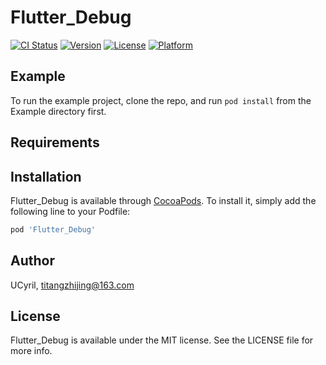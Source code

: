 # Flutter_Debug

[![CI Status](https://img.shields.io/travis/UCyril/Flutter_Debug.svg?style=flat)](https://travis-ci.org/UCyril/Flutter_Debug)
[![Version](https://img.shields.io/cocoapods/v/Flutter_Debug.svg?style=flat)](https://cocoapods.org/pods/Flutter_Debug)
[![License](https://img.shields.io/cocoapods/l/Flutter_Debug.svg?style=flat)](https://cocoapods.org/pods/Flutter_Debug)
[![Platform](https://img.shields.io/cocoapods/p/Flutter_Debug.svg?style=flat)](https://cocoapods.org/pods/Flutter_Debug)

## Example

To run the example project, clone the repo, and run `pod install` from the Example directory first.

## Requirements

## Installation

Flutter_Debug is available through [CocoaPods](https://cocoapods.org). To install
it, simply add the following line to your Podfile:

```ruby
pod 'Flutter_Debug'
```

## Author

UCyril, titangzhijing@163.com

## License

Flutter_Debug is available under the MIT license. See the LICENSE file for more info.
